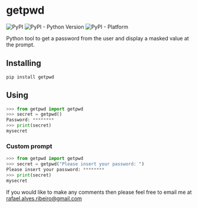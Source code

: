 # getpwd

![PyPI](https://img.shields.io/pypi/v/getpwd)
![PyPI - Python Version](https://img.shields.io/pypi/pyversions/getpwd)
![PyPI - Platform](https://img.shields.io/badge/Platform-Windows%7CLinux-green)


Python tool to get a password from the user and display a masked value at the prompt.

## Installing
```pip install getpwd```

## Using
```Python
>>> from getpwd import getpwd
>>> secret = getpwd()
Password: ********
>>> print(secret)
mysecret
```

### Custom prompt
```Python
>>> from getpwd import getpwd
>>> secret = getpwd("Please insert your password: ")
Please insert your password: ********
>>> print(secret)
mysecret
```


If you would like to make any comments then please feel free to email me at rafael.alves.ribeiro@gmail.com



